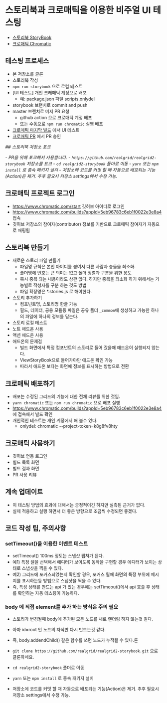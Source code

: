 # 스토리북과 크로매틱을 이용한 비주얼 UI 테스팅

- [스토리북 StoryBook](https://storybook.js.org/)
- [크로매틱 Chromatic](https://www.chromatic.com/)

## 테스팅 프로세스

- 본 저장소를 클론
- 스토리북 작성
- `npm run storybook` 으로 로컬 테스트
- [UI 테스트] 개인 크래매틱 계정으로 배포
  - 예: package.json 파일 scripts.onlydel
- storybook 브랜치로 commit and push
- master 브랜치로 머지 PR 요청
  - github action 으로 크로매틱 계정 배포
  - 또는 수동으로 `npm run chromatic` 실행 배포
- [크로매틱 마지막 빌드](https://www.chromatic.com/builds?appId=5ebd775e742ec8002267b88d&branch=storybook) 에서 UI 테스트
- [크로매틱 PR](https://www.chromatic.com/pullrequests?appId=5ebd775e742ec8002267b88d) 에서 PR 승인

_## 스토리북 저장소 포크_

_- PR을 위해 포크해서 사용합니다._
_- `https://github.com/realgrid/realgrid2-storybook` 저장소를 포크_
_- `cd realgrid2-storybook` 폴더로 이동_
_- `yarn` 또는 `npm install` 로 종속 패키지 설치_
_- 저장소에 코드를 커밋 할 때 자동으로 배포되는 기능(Action)은 제거. 추후 필요시 저장소 settings에서 수정 가능._

## 크로매틱 프로젝트 로그인

- https://www.chromatic.com/start 깃허브 아이디로 로그인
- https://www.chromatic.com/builds?appId=5eb96783c6eb1f0022e3e8a4 접속
- 깃허브 저장소의 참여자(contributor) 정보를 기반으로 크로매틱 참여자가 자동으로 매핑됨

## 스토리북 만들기

- 새로운 스토리 파일 만들기
  - 파일명 규칙은 본인 아이디를 붙여서 다른 사람과 충돌을 최소화.
  - 폴더명에 번호는 큰 의미는 없고 폴더 정렬과 구분을 위한 용도
  - 혹시 중복 되는 내용이라도 상관 없다. 하지만 중복을 최소화 하기 위해서는 기능별로 작성자를 구분 하는 것도 방법
  - 파일 확장명은 \*.stories.js 로 해야한다.
- 스토리 추가하기
  - 컴포넌트명, 스토리명 한글 가능
  - 필드, 데이터, 공용 모듈등 파일은 공유 폴더 `_common`에 생성하고 가능한 하나의 파일에 하나의 정보를 담는다.
- 스토리 로컬 테스트
- 노트 애드온 사용
- 액션 애드온 사용
- 애드온의 문제점
  - 빌드 화면에서 특정 컴포넌트의 스토리로 들어 갔을때 애드온이 실행되지 않는다.
  - ViewStoryBook으로 들어가야만 애드온 확인 가능
  - 따라서 애드온 보다는 화면에 정보를 표시하는 방법으로 전환

## 크로매틱 배포하기

- 배포는 수정된 그리드의 기능에 대한 전체 리뷰를 위한 것임.
- `yarn chromatic` 또는 `npm run chromatic` 으로 배포 실행
- https://www.chromatic.com/builds?appId=5eb96783c6eb1f0022e3e8a4 에 접속해서 빌드 확인
- 개인적인 테스트는 개인 계정에서 해 볼수 있다.
  - onlydel: chromatic --project-token=k8g8fv8hty

## 크로매틱 사용하기

- 깃허브 연동 로그인
- 빌드 목록 화면
- 빌드 결과 화면
- PR 사용 리뷰

## 계속 업데이트

- 이 테스팅 방법의 효과에 대해서는 긍정적이긴 하지만 실측된 근거가 없다.
- 실제 적용하고 실행 하면서 더 좋은 방향으로 조금씩 수정되면 좋겠다.

## 코드 작성 팁, 주의사항

### setTimeout()을 이용한 이벤트 테스트

- setTimeout() 100ms 정도는 스냅샷 캡쳐가 된다.
- 예1) 특정 셀을 선택해서 에디터가 보이도록 동작을 구현할 경우 에디터가 보이는 상태로 스냅샷을 찍을 수 있다.
- 예2) 그리드에 포커스되었는지 확인할 경우, 포커스 될때 화면의 특정 부위에 메시지를 표시하는등 방법으로 스냅샷을 찍을 수 있다.
- 즉, 특성 상태를 만드는 api 가 있는 경우에는 setTimeout()에서 api 호출 후 상태를 확인하는 자동 테스팅이 가능하다.

### body 에 직접 element를 추가 하는 방식은 주의 필요

- 스토리가 변경될때 body에 추가된 모든 노드를 새로 랜더링 하지 않는것 같다.
- 아마 id=root 인 노드의 자식만 다시 만드는것 같다.
- 즉, body.addendChild() 같은 함수를 쓰면 노드가 누적될 수 있다.론

- `git clone https://github.com/realgrid/realgrid2-storybook.git` 으로 클론하세요.
- `cd realgrid2-storybook` 폴더로 이동
- `yarn` 또는 `npm install` 로 종속 패키지 설치
- 저장소에 코드를 커밋 할 때 자동으로 배포되는 기능(Action)은 제거. 추후 필요시 저장소 settings에서 수정 가능.
